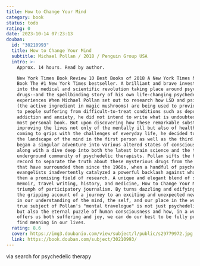 ```yaml
---
title: How to Change Your Mind
category: book
status: todo
rating: 0
date: 2023-10-14 07:23:13
douban:
  id: "30210993"
  title: How to Change Your Mind
  subtitle: Michael Pollan / 2018 / Penguin Group USA
  intro: >-
    Approx. 14 hours. Read by author.

    New York Times Book Review 10 Best Books of 2018 A New York Times Notable
    Book The #1 New York Times bestseller. A brilliant and brave investigation
    into the medical and scientific revolution taking place around psychedelic
    drugs--and the spellbinding story of his own life-changing psychedelic
    experiences When Michael Pollan set out to research how LSD and psilocybin
    (the active ingredient in magic mushrooms) are being used to provide relief
    to people suffering from difficult-to-treat conditions such as depression,
    addiction and anxiety, he did not intend to write what is undoubtedly his
    most personal book. But upon discovering how these remarkable substances are
    improving the lives not only of the mentally ill but also of healthy people
    coming to grips with the challenges of everyday life, he decided to explore
    the landscape of the mind in the first person as well as the third. Thus
    began a singular adventure into various altered states of consciousness,
    along with a dive deep into both the latest brain science and the thriving
    underground community of psychedelic therapists. Pollan sifts the historical
    record to separate the truth about these mysterious drugs from the myths
    that have surrounded them since the 1960s, when a handful of psychedelic
    evangelists inadvertently catalyzed a powerful backlash against what was
    then a promising field of research. A unique and elegant blend of science,
    memoir, travel writing, history, and medicine, How to Change Your Mind is a
    triumph of participatory journalism. By turns dazzling and edifying, it is
    the gripping account of a journey to an exciting and unexpected new frontier
    in our understanding of the mind, the self, and our place in the world. The
    true subject of Pollan's "mental travelogue" is not just psychedelic drugs
    but also the eternal puzzle of human consciousness and how, in a world that
    offers us both suffering and joy, we can do our best to be fully present and
    find meaning in our lives.
  rating: 8.6
  cover: https://img3.doubanio.com/view/subject/l/public/s29779972.jpg
  link: https://book.douban.com/subject/30210993/
---
```


via search for psychedelic therapy 